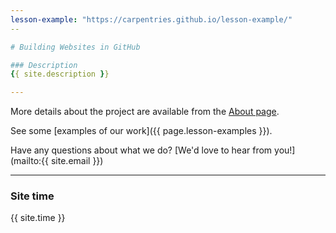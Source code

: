 ```yaml
---
lesson-example: "https://carpentries.github.io/lesson-example/"
--

# Building Websites in GitHub

### Description
{{ site.description }}  

---
```

More details about the project are available from the [About page](about).

See some [examples of our work]({{ page.lesson-examples }}).

Have any questions about what we do? [We'd love to hear from you!](mailto:{{ site.email }})

---

### Site time
{{ site.time }}




